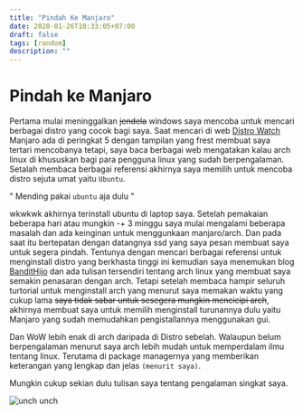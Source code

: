 ```yaml
---
title: "Pindah Ke Manjaro"
date: 2020-01-26T10:33:05+07:00
draft: false
tags: [random]
description: ""
---
```


# Pindah ke Manjaro

Pertama mulai meninggalkan ~~jendela~~ windows saya mencoba untuk mencari berbagai distro yang cocok bagi saya. Saat mencari di web [Distro Watch](https://distrowatch.com/) Manjaro ada di peringkat 5 dengan tampilan yang frest membuat saya tertari mencobanya tetapi, saya baca berbagai web mengatakan kalau arch linux di khususkan bagi para pengguna linux yang sudah berpengalaman. Setalah membaca berbagai referensi akhirnya saya memilih untuk mencoba distro sejuta umat yaitu `Ubuntu`. 

" Mending pakai `ubuntu` aja dulu " 

wkwkwk akhirnya terinstall ubuntu di laptop saya. Setelah pemakaian beberapa hari atau mungkin -+ 3 minggu saya mulai mengalami beberapa masalah dan ada keinginan untuk menggunkaan manjaro/arch. Dan pada saat itu bertepatan dengan datangnya ssd yang saya pesan membuat saya untuk segera pindah. Tentunya dengan mencari berbagai referensi untuk menginstall distro yang berkhasta tinggi ini kemudian saya menemukan blog [BanditHijo](http://k9uu.github.io/) dan ada tulisan tersendiri tentang arch linux yang membuat saya semakin penasaran dengan arch. Tetapi setelah membaca hampir seluruh turtorial untuk menginstall arch yang menurut saya memakan waktu yang cukup lama ~~saya tidak sabar untuk sesegera mungkin mencicipi arch~~, akhirnya membuat saya untuk memilih menginstall turunannya dulu yaitu Manjaro yang sudah memudahkan pengistallannya menggunakan gui.

Dan WoW lebih enak di arch daripada di Distro sebelah. Walaupun belum berpengalaman menurut saya arch lebih mudah untuk memperdalam ilmu tentang linux. Terutama di package managernya yang memberikan keterangan yang lengkap dan jelas `(menurit saya)`.

Mungkin cukup sekian dulu tulisan saya tentang pengalaman singkat saya.

![unch unch](images/manjaro-gatari.png)
